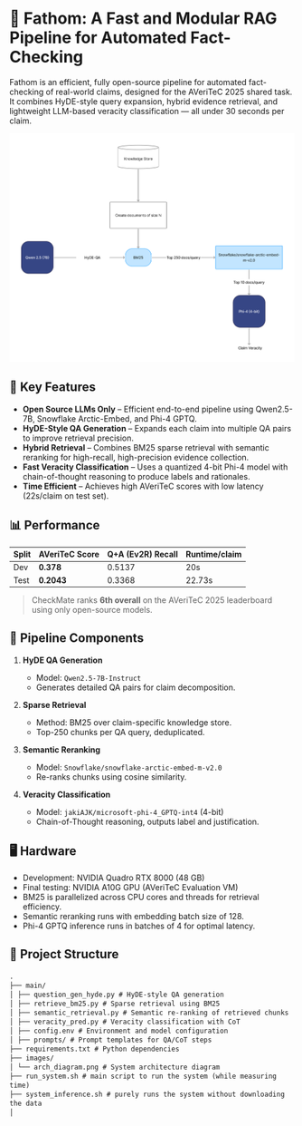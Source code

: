 # 🧠 Fathom: A Fast and Modular RAG Pipeline for Automated Fact-Checking

Fathom is an efficient, fully open-source pipeline for automated fact-checking of real-world claims, designed for the AVeriTeC 2025 shared task. It combines HyDE-style query expansion, hybrid evidence retrieval, and lightweight LLM-based veracity classification — all under 30 seconds per claim.

![Architecture Diagram](images/arch_diagram.png)

## 🚀 Key Features

- **Open Source LLMs Only** – Efficient end-to-end pipeline using Qwen2.5-7B, Snowflake Arctic-Embed, and Phi-4 GPTQ.
- **HyDE-Style QA Generation** – Expands each claim into multiple QA pairs to improve retrieval precision.
- **Hybrid Retrieval** – Combines BM25 sparse retrieval with semantic reranking for high-recall, high-precision evidence collection.
- **Fast Veracity Classification** – Uses a quantized 4-bit Phi-4 model with chain-of-thought reasoning to produce labels and rationales.
- **Time Efficient** – Achieves high AVeriTeC scores with low latency (22s/claim on test set).

## 📊 Performance

| Split | AVeriTeC Score | Q+A (Ev2R) Recall | Runtime/claim |
|-------|----------------|-------------------|----------------|
| Dev   | **0.378**      | 0.5137            | 20s           |
| Test  | **0.2043**     | 0.3368            | 22.73s        |

> CheckMate ranks **6th overall** on the AVeriTeC 2025 leaderboard using only open-source models.

## 🧱 Pipeline Components

1. **HyDE QA Generation**  
   - Model: `Qwen2.5-7B-Instruct`  
   - Generates detailed QA pairs for claim decomposition.

2. **Sparse Retrieval**  
   - Method: BM25 over claim-specific knowledge store.  
   - Top-250 chunks per QA query, deduplicated.

3. **Semantic Reranking**  
   - Model: `Snowflake/snowflake-arctic-embed-m-v2.0`  
   - Re-ranks chunks using cosine similarity.

4. **Veracity Classification**  
   - Model: `jakiAJK/microsoft-phi-4_GPTQ-int4` (4-bit)  
   - Chain-of-Thought reasoning, outputs label and justification.

## 🖥️ Hardware

- Development: NVIDIA Quadro RTX 8000 (48 GB)
- Final testing: NVIDIA A10G GPU (AVeriTeC Evaluation VM)
- BM25 is parallelized across CPU cores and threads for retrieval efficiency.
- Semantic reranking runs with embedding batch size of 128.
- Phi-4 GPTQ inference runs in batches of 4 for optimal latency.

## 📁 Project Structure
```
.
├── main/
│ ├── question_gen_hyde.py # HyDE-style QA generation
│ ├── retrieve_bm25.py # Sparse retrieval using BM25
│ ├── semantic_retrieval.py # Semantic re-ranking of retrieved chunks
│ ├── veracity_pred.py # Veracity classification with CoT
│ ├── config.env # Environment and model configuration
│ ├── prompts/ # Prompt templates for QA/CoT steps
├── requirements.txt # Python dependencies
├── images/
│ └── arch_diagram.png # System architecture diagram
├── run_system.sh # main script to run the system (while measuring time)
├── system_inference.sh # purely runs the system without downloading the data
│
```